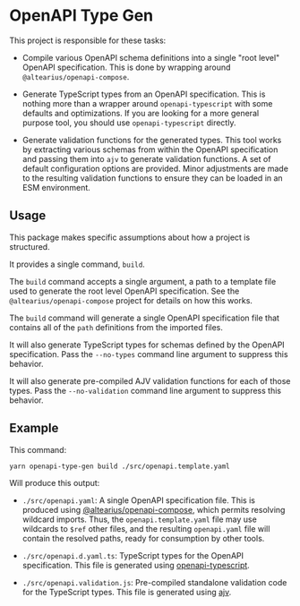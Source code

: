 # OpenAPI Type Gen

This project is responsible for these tasks:

- Compile various OpenAPI schema definitions into a single "root level"
  OpenAPI specification. This is done by wrapping around
  `@altearius/openapi-compose`.

- Generate TypeScript types from an OpenAPI specification. This is nothing
  more than a wrapper around `openapi-typescript` with some defaults and
  optimizations. If you are looking for a more general purpose tool, you
  should use `openapi-typescript` directly.

- Generate validation functions for the generated types. This tool works by
  extracting various schemas from within the OpenAPI specification and passing
  them into `ajv` to generate validation functions. A set of default
  configuration options are provided. Minor adjustments are made to the
  resulting validation functions to ensure they can be loaded in an
  ESM environment.

## Usage

This package makes specific assumptions about how a project is structured.

It provides a single command, `build`.

The `build` command accepts a single argument, a path to a template file
used to generate the root level OpenAPI specification. See the
`@altearius/openapi-compose` project for details on how this works.

The `build` command will generate a single OpenAPI specification file
that contains all of the `path` definitions from the imported files.

It will also generate TypeScript types for schemas defined by the OpenAPI
specification. Pass the `--no-types` command line argument to suppress this
behavior.

It will also generate pre-compiled AJV validation functions for each of
those types. Pass the `--no-validation` command line argument to suppress
this behavior.

## Example

This command:

```sh
yarn openapi-type-gen build ./src/openapi.template.yaml
```

Will produce this output:

- `./src/openapi.yaml`: A single OpenAPI specification file. This is produced
  using [@altearius/openapi-compose][1], which permits resolving wildcard
  imports. Thus, the `openapi.template.yaml` file may use wildcards to `$ref`
  other files, and the resulting `openapi.yaml` file will contain the resolved
  paths, ready for consumption by other tools.

- `./src/openapi.d.yaml.ts`: TypeScript types for the OpenAPI specification.
  This file is generated using [openapi-typescript][2].

- `./src/openapi.validation.js`: Pre-compiled standalone validation code for
  the TypeScript types. This file is generated using [ajv][3].

[1]: https://github.com/altearius/openapi-compose '@altearius/openapi-compose'
[2]: https://openapi-ts.pages.dev/introduction 'openapi-typescript'
[3]: https://ajv.js.org 'ajv'
